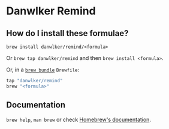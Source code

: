 # Danwlker Remind

## How do I install these formulae?

`brew install danwlker/remind/<formula>`

Or `brew tap danwlker/remind` and then `brew install <formula>`.

Or, in a [`brew bundle`](https://github.com/Homebrew/homebrew-bundle) `Brewfile`:

```ruby
tap "danwlker/remind"
brew "<formula>"
```

## Documentation

`brew help`, `man brew` or check [Homebrew's documentation](https://docs.brew.sh).
